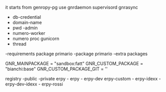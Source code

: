 it starts from genropy-pg
use gnrdaemon
supervisord
gnrasync


- db-credential
- domain-name
- pwd -admin
- numero-worker
- numero proc gunicorn
- thread


-requirements package primario 
-package primario
-extra packages


GNR_MAINPACKAGE = "sandbox:fatt"
GNR_CUSTOM_PACKAGE = "bianchi:base"
GNR_CUSTOM_PACKAGE_GIT = ''




registry
    -public
    -private
        erpy
            - erpy
            - erpy-dev
        erpy-custom
            - erpy-idexx
            - erpy-dev-idexx
            - erpy-rossi
